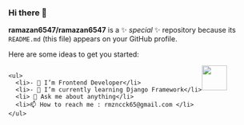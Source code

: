 ### Hi there 👋


**ramazan6547/ramazan6547** is a ✨ _special_ ✨ repository because its `README.md` (this file) appears on your GitHub profile.

Here are some ideas to get you started:

<div style="display : flex; ">
 
    <ul>
      <li>- 🔭 I’m Frontend Developer</li>
      <li>- 🌱 I’m currently learning Django Framework</li>
      <li> 💬 Ask me about anything</li>
      <li>📫 How to reach me : rmzncck65@gmail.com </li>
    </ul>
  <img width="50px" src="https://www.interviewbit.com/blog/wp-content/uploads/2021/06/What-is-Full-Stack-Developer.png">

</div>

